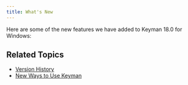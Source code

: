 ```yaml
---
title: What's New
---
```


Here are some of the new features we have added to Keyman 18.0 for Windows:

## Related Topics

-   [Version History](history)
-   [New Ways to Use Keyman](../basic/new-ways-to-use-keyman)

